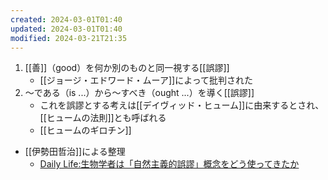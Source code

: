 ```yaml
---
created: 2024-03-01T01:40
updated: 2024-03-01T01:40
modified: 2024-03-21T21:35
---
```

1. [[善]]（good）を何か別のものと同一視する[[誤謬]]
    - [[ジョージ・エドワード・ムーア]]によって批判された
2. 〜である（is ...）から〜すべき（ought ...）を導く[[誤謬]]
    - これを誤謬とする考えは[[デイヴィッド・ヒューム]]に由来するとされ、[[ヒュームの法則]]とも呼ばれる
    - [[ヒュームのギロチン]]


- [[伊勢田哲治]]による整理
    - [Daily Life:生物学者は「自然主義的誤謬」概念をどう使ってきたか](http://blog.livedoor.jp/iseda503/archives/1916934.html)